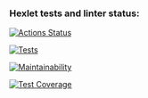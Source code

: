 ### Hexlet tests and linter status:
[![Actions Status](https://github.com/patronussun/frontend-project-46/workflows/hexlet-check/badge.svg)](https://github.com/patronussun/frontend-project-46/actions)

[![Tests](https://github.com/patronussun/frontend-project-46/workflows/nodejs/badge.svg)](https://github.com/patronussun/frontend-project-46/actions)

[![Maintainability](https://api.codeclimate.com/v1/badges/35eff77cbe26550166de/maintainability)](https://codeclimate.com/github/patronussun/frontend-project-46/maintainability)

[![Test Coverage](https://api.codeclimate.com/v1/badges/35eff77cbe26550166de/test_coverage)](https://codeclimate.com/github/patronussun/frontend-project-46/test_coverage)